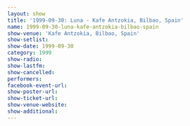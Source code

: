 ```yaml
---
layout: show
title: '1999-09-30: Luna - Kafe Antzokia, Bilbao, Spain'
name: 1999-09-30-luna-kafe-antzokia-bilbao-spain
show-venue: 'Kafe Antzokia, Bilbao, Spain'
show-setlist: 
show-date: 1999-09-30
category: 1999
show-radio: 
show-lastfm: 
show-cancelled: 
performers: 
facebook-event-url: 
show-poster-url: 
show-ticket-url: 
show-venue-website: 
show-additional: 
---
```


